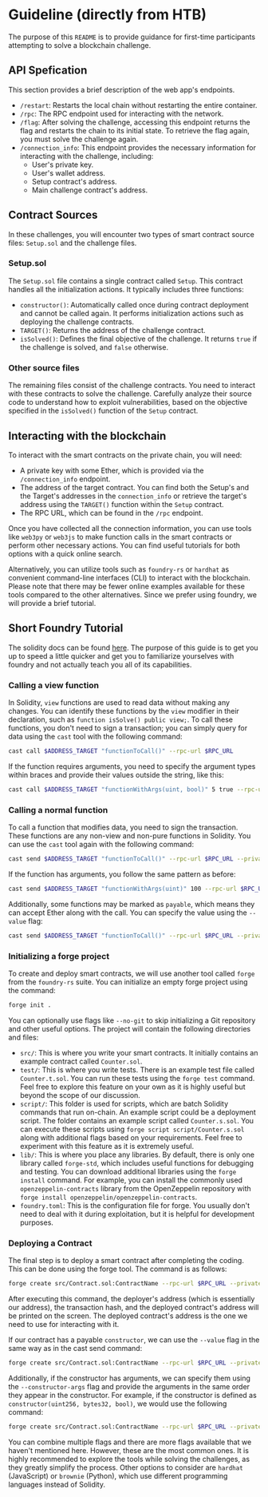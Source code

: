 # Guideline (directly from HTB)

The purpose of this `README` is to provide guidance for first-time participants attempting to solve a blockchain challenge.

## API Spefication

This section provides a brief description of the web app's endpoints.

- `/restart`: Restarts the local chain without restarting the entire container.
- `/rpc`: The RPC endpoint used for interacting with the network.
- `/flag`: After solving the challenge, accessing this endpoint returns the flag and restarts the chain to its initial state. To retrieve the flag again, you must solve the challenge again.
- `/connection_info`: This endpoint provides the necessary information for interacting with the challenge, including:
    - User's private key.
    - User's wallet address.
    - Setup contract's address.
    - Main challenge contract's address.

## Contract Sources

In these challenges, you will encounter two types of smart contract source files: `Setup.sol` and the challenge files.

### Setup.sol

The `Setup.sol` file contains a single contract called `Setup`. This contract handles all the initialization actions. It typically includes three functions:

- `constructor()`: Automatically called once during contract deployment and cannot be called again. It performs initialization actions such as deploying the challenge contracts.
- `TARGET()`: Returns the address of the challenge contract.
- `isSolved()`: Defines the final objective of the challenge. It returns `true` if the challenge is solved, and `false` otherwise.

### Other source files

The remaining files consist of the challenge contracts. You need to interact with these contracts to solve the challenge. Carefully analyze their source code to understand how to exploit vulnerabilities, based on the objective specified in the `isSolved()` function of the `Setup` contract.

## Interacting with the blockchain

To interact with the smart contracts on the private chain, you will need:

- A private key with some Ether, which is provided via the `/connection_info` endpoint.
- The address of the target contract. You can find both the Setup's and the Target's addresses in the `connection_info` or retrieve the target's address using the `TARGET()` function within the `Setup` contract.
- The RPC URL, which can be found in the `/rpc` endpoint.

Once you have collected all the connection information, you can use tools like `web3py` or `web3js` to make function calls in the smart contracts or perform other necessary actions. You can find useful tutorials for both options with a quick online search.

Alternatively, you can utilize tools such as `foundry-rs` or `hardhat` as convenient command-line interfaces (CLI) to interact with the blockchain. Please note that there may be fewer online examples available for these tools compared to the other alternatives. Since we prefer using foundry, we will provide a brief tutorial.

## Short Foundry Tutorial

The solidity docs can be found [here](https://book.getfoundry.sh/). The purpose of this guide is to get you up to speed a little quicker and get you to familiarize yourselves with foundry and not actually teach you all of its capabilities.

### Calling a view function

In Solidity, `view` functions are used to read data without making any changes. You can identify these functions by the `view` modifier in their declaration, such as `function isSolve() public view;`. To call these functions, you don't need to sign a transaction; you can simply query for data using the `cast` tool with the following command:

```bash
cast call $ADDRESS_TARGET "functionToCall()" --rpc-url $RPC_URL
```

If the function requires arguments, you need to specify the argument types within braces and provide their values outside the string, like this:

```bash
cast call $ADDRESS_TARGET "functionWithArgs(uint, bool)" 5 true --rpc-url $RPC_URL
```

### Calling a normal function

To call a function that modifies data, you need to sign the transaction. These functions are any non-view and non-pure functions in Solidity. You can use the `cast` tool again with the following command:

```bash
cast send $ADDRESS_TARGET "functionToCall()" --rpc-url $RPC_URL --private-key $PRIVATE_KEY
```

If the function has arguments, you follow the same pattern as before:

```bash
cast send $ADDRESS_TARGET "functionWithArgs(uint)" 100 --rpc-url $RPC_URL --private-key $PRIVATE_KEY
```

Additionally, some functions may be marked as `payable`, which means they can accept Ether along with the call. You can specify the value using the `--value` flag:

```bash
cast send $ADDRESS_TARGET "functionToCall()" --rpc-url $RPC_URL --private-key $PRIVATE_KEY --value 100
```

### Initializing a forge project

To create and deploy smart contracts, we will use another tool called `forge` from the `foundry-rs` suite. You can initialize an empty forge project using the command:

```bash
forge init .
```

You can optionally use flags like `--no-git` to skip initializing a Git repository and other useful options. The project will contain the following directories and files:

- `src/`: This is where you write your smart contracts. It initially contains an example contract called `Counter.sol`.
- `test/`: This is where you write tests. There is an example test file called `Counter.t.sol`. You can run these tests using the `forge test` command. Feel free to explore this feature on your own as it is highly useful but beyond the scope of our discussion.
- `script/`: This folder is used for scripts, which are batch Solidity commands that run on-chain. An example script could be a deployment script. The folder contains an example script called `Counter.s.sol`. You can execute these scripts using `forge script script/Counter.s.sol` along with additional flags based on your requirements. Feel free to experiment with this feature as it is extremely useful.
- `lib/`: This is where you place any libraries. By default, there is only one library called `forge-std`, which includes useful functions for debugging and testing. You can download additional libraries using the `forge install` command. For example, you can install the commonly used `openzeppelin-contracts` library from the OpenZeppelin repository with `forge install openzeppelin/openzeppelin-contracts`.
- `foundry.toml`: This is the configuration file for forge. You usually don't need to deal with it during exploitation, but it is helpful for development purposes.

### Deploying a Contract

The final step is to deploy a smart contract after completing the coding. This can be done using the forge tool. The command is as follows:

```bash
forge create src/Contract.sol:ContractName --rpc-url $RPC_URL --private-key $PRIVATE_KEY
```

After executing this command, the deployer's address (which is essentially our address), the transaction hash, and the deployed contract's address will be printed on the screen. The deployed contract's address is the one we need to use for interacting with it.

If our contract has a payable `constructor`, we can use the `--value` flag in the same way as in the cast send command:

```bash
forge create src/Contract.sol:ContractName --rpc-url $RPC_URL --private-key $PRIVATE_KEY --value 10000
```

Additionally, if the constructor has arguments, we can specify them using the `--constructor-args` flag and provide the arguments in the same order they appear in the constructor. For example, if the constructor is defined as `constructor(uint256, bytes32, bool)`, we would use the following command:

```bash
forge create src/Contract.sol:ContractName --rpc-url $RPC_URL --private-key $PRIVATE_KEY --constructor-args 14241 0x123456 false
```

You can combine multiple flags and there are more flags available that we haven't mentioned here. However, these are the most common ones. It is highly recommended to explore the tools while solving the challenges, as they greatly simplify the process. Other options to consider are `hardhat` (JavaScript) or `brownie` (Python), which use different programming languages instead of Solidity.
